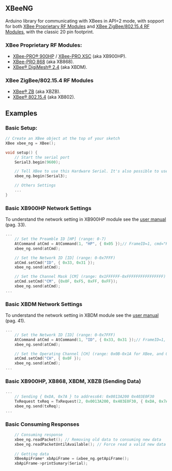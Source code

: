 ## XBeeNG

Arduino library for communicating with XBees in API=2 mode, with sopport for both [XBee Proprietary RF Modules](http://www.digi.com/products/wireless-wired-embedded-solutions/zigbee-rf-modules/zigbee-mesh-module/xbee-proprietary-rf-modules/) and [XBee ZigBee/802.15.4 RF Modules](http://www.digi.com/products/wireless-wired-embedded-solutions/zigbee-rf-modules/zigbee-mesh-module/xbee-zigbee-802154-rf-modules/), with the classic 20 pin footprint.

### XBee Proprietary RF Modules:
- [XBee-PRO® 900HP](http://www.digi.com/products/wireless-wired-embedded-solutions/zigbee-rf-modules/point-multipoint-rfmodules/xbee-pro-900hp) / [XBee-PRO XSC](http://www.digi.com/products/wireless-wired-embedded-solutions/zigbee-rf-modules/point-multipoint-rfmodules/xbee-pro-xsc) (aka XB900HP).
- [XBee-PRO 868](http://www.digi.com/products/wireless-wired-embedded-solutions/zigbee-rf-modules/point-multipoint-rfmodules/xbee-pro-868) (aka XB868).
- [XBee® DigiMesh® 2.4](http://www.digi.com/products/wireless-wired-embedded-solutions/zigbee-rf-modules/zigbee-mesh-module/xbee-digimesh-2-4) (aka XBDM).

### XBee ZigBee/802.15.4 RF Modules
- [XBee® ZB](http://www.digi.com/products/wireless-wired-embedded-solutions/zigbee-rf-modules/zigbee-mesh-module/xbee-zb-module) (aka XBZB).
- [XBee® 802.15.4](http://www.digi.com/products/wireless-wired-embedded-solutions/zigbee-rf-modules/point-multipoint-rfmodules/xbee-series1-module) (aka XB802).

## Examples

### Basic Setup:
```c++
// Create an XBee object at the top of your sketch
XBee xbee_ng = XBee();

void setup() {
	// Start the serial port
	Serial3.begin(9600);

	// Tell XBee to use this Hardware Serial. It's also possible to use SoftwareSerial
	xbee_ng.begin(Serial3);

	// Others Settings
	...
}
```

### Basic XB900HP Network Settings
To understand the network setting in XB900HP module see the [user manual](http://ftp1.digi.com/support/documentation/90002173_M.pdf) (pag. 33).
```c++
...
	// Set the Preamble ID [HP] (range: 0-7)
	AtCommand atCmd = AtCommand(1, "HP", { 0x05 });// FrameID=1, cmd="HP", param={ 0x05 }
    xbee_ng.send(atCmd);

	// Set the Network ID [ID] (range: 0-0x7FFF)
    atCmd.setCmd("ID", { 0x33, 0x31 });
    xbee_ng.send(atCmd);

	// Set the Channel Mask [CM] (range: 0x1FFFFFF-0xFFFFFFFFFFFFFFFF)
    atCmd.setCmd("CM", {0x0F, 0xF5, 0xFF, 0xFF});
    xbee_ng.send(atCmd);
...
```

### Basic XBDM Network Settings
To understand the network setting in XBDM module see the [user manual](http://ftp1.digi.com/support/documentation/90000991_K.pdf) (pag. 41).
```c++
...
	// Set the Network ID [ID] (range: 0-0x7FFF)
    AtCommand atCmd = AtCommand(1, "ID", { 0x33, 0x31 });// FrameID=1, cmd="ID", param={ 0x33, 0x31 }
    xbee_ng.send(atCmd);

	// Set the Operating Channel [CH] (range: 0x0B-0x1A for XBee, and 0x0c-0x17 for XBee-PRO)
    atCmd.setCmd("CH", { 0x0F });
    xbee_ng.send(atCmd);
...
```

### Basic XB900HP, XB868, XBDM, XBZB (Sending Data)
```c++
...
	// Sending { 0xDA, 0x7A } to address64: 0x0013A200 0x403E0F30
	TxRequest txReq = TxRequest(2, 0x0013A200, 0x403E0F30, { 0xDA, 0x7A } );
    xbee_ng.send(txReq);
...
```

### Basic Consuming Responses
```c++
	// Consuming response
    xbee_ng.readPacket(); // Removing old data to consuming new data
    xbee_ng.readPacketUntilAvailable(); // Force read a valid new data
    
    // Getting data
    XBeeApiFrame* xbApiFrame = &xbee_ng.getApiFrame();
    xbApiFrame->printSumary(Serial);
```